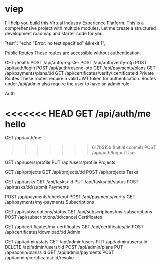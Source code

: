 # viep
I'll help you build this Virtual Industry Experience Platform. This is a comprehensive project with multiple modules. Let me create a structured development roadmap and starter code for you.


"test": "echo \"Error: no test specified\" && exit 1",


Public Routes
These routes are accessible without authentication.

GET /health
POST /api/auth/register
POST /api/auth/verify-otp
POST /api/auth/login
POST /api/auth/resend-otp
GET /api/payments/plans
GET /api/payments/plans/:id
GET /api/certificates/verify/:certificateId
Private Routes
These routes require a valid JWT token for authentication. Routes under /api/admin also require the user to have an admin role.

Auth

<<<<<<< HEAD
GET /api/auth/me hello
=======
GET /api/auth/me
>>>>>>> 617b515b (Initial commit)
POST /api/auth/logout
User

GET /api/users/profile
PUT /api/users/profile
Projects

GET /api/projects
GET /api/projects/:id
POST /api/projects
Tasks

GET /api/tasks
GET /api/tasks/:id
PUT /api/tasks/:id/status
POST /api/tasks/:id/submit
Payments

POST /api/payments/checkout
POST /api/payments/verify
GET /api/payments/my-payments
Subscriptions

GET /api/subscriptions/status
GET /api/subscriptions/my-subscriptions
POST /api/subscriptions/:id/cancel
Certificates

GET /api/certificates/my-certificates
GET /api/certificates/:id
POST /api/certificates/download/:id
Admin

GET /api/admin/stats
GET /api/admin/users
PUT /api/admin/users/:id
DELETE /api/admin/users/:id
POST /api/admin/plans
PUT /api/admin/plans/:id
GET /api/admin/payments
POST /api/admin/certificates/:id/revoke

